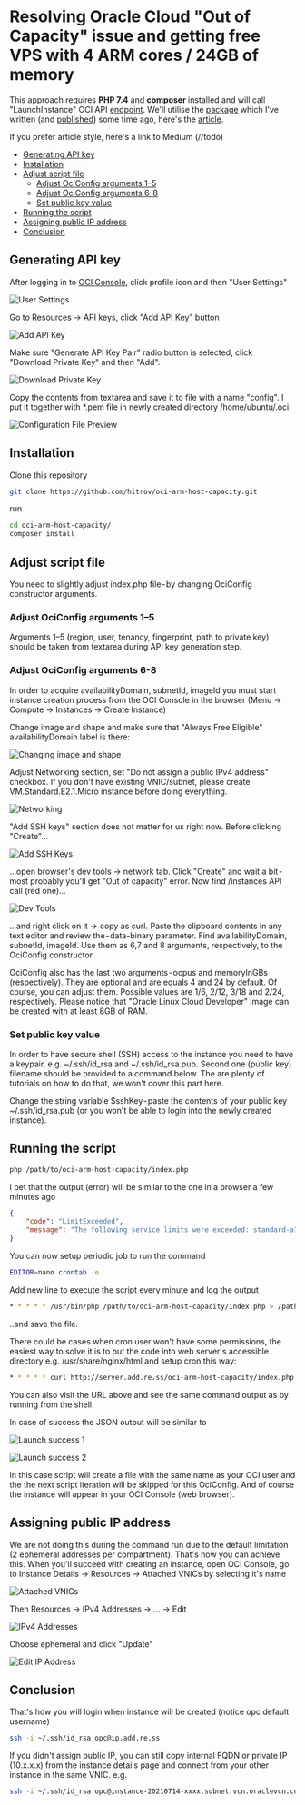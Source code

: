 # Resolving Oracle Cloud "Out of Capacity" issue and getting free VPS with 4 ARM cores / 24GB of memory

This approach requires **PHP 7.4** and **composer** installed and will call "LaunchInstance" OCI API [endpoint](https://docs.oracle.com/en-us/iaas/api/#/en/iaas/20160918/Instance/LaunchInstance). We'll utilise the [package](https://packagist.org/packages/hitrov/oci-api-php-request-sign) which I've written (and [published](https://github.com/hitrov/oci-api-php-request-sign)) some time ago, here's the [article](https://hitrov.medium.com/creating-mini-php-sdk-to-sign-oracle-cloud-infrastructure-api-requests-d91a224c7008?sk=5b4405c1124bfeac30a370630fd94126).

If you prefer article style, here's a link to Medium (//todo)

- [Generating API key](#generating-api-key)
- [Installation](#installation)
- [Adjust script file](#adjust-script-file)
  - [Adjust OciConfig arguments 1–5](#adjust-ociconfig-arguments-15)
  - [Adjust OciConfig arguments 6-8](#adjust-ociconfig-arguments-6-8)
  - [Set public key value](#set-public-key-value)
- [Running the script](#running-the-script)
- [Assigning public IP address](#assigning-public-ip-address)
- [Conclusion](#conclusion)

## Generating API key

After logging in to [OCI Console](http://cloud.oracle.com/), click profile icon and then "User Settings"

![User Settings](images/user-settings.png)

Go to Resources -> API keys, click "Add API Key" button

![Add API Key](images/add-api-key.png)

Make sure "Generate API Key Pair" radio button is selected, click "Download Private Key" and then "Add".

![Download Private Key](images/download-private-key.png)

Copy the contents from textarea and save it to file with a name "config". I put it together with *.pem file in newly created directory /home/ubuntu/.oci

![Configuration File Preview](images/config-file-preview.png)

## Installation

Clone this repository
```bash
git clone https://github.com/hitrov/oci-arm-host-capacity.git
```
run
```bash
cd oci-arm-host-capacity/
composer install
```

## Adjust script file

You need to slightly adjust index.php file - by changing OciConfig constructor arguments.

### Adjust OciConfig arguments 1–5

Arguments 1–5 (region, user, tenancy, fingerprint, path to private key) should be taken from textarea during API key generation step.

### Adjust OciConfig arguments 6-8

In order to acquire availabilityDomain, subnetId, imageId you must start instance creation process from the OCI Console in the browser (Menu -> Compute -> Instances -> Create Instance)

Change image and shape and make sure that "Always Free Eligible" availabilityDomain label is there:

![Changing image and shape](images/create-compute-instance.png)

Adjust Networking section, set "Do not assign a public IPv4 address" checkbox. If you don't have existing VNIC/subnet, please create VM.Standard.E2.1.Micro instance before doing everything.

![Networking](images/networking.png)

"Add SSH keys" section does not matter for us right now. Before clicking "Create"…

![Add SSH Keys](images/add-ssh-keys.png)

…open browser's dev tools -> network tab. Click "Create" and wait a bit - most probably you'll get "Out of capacity" error. Now find /instances API call (red one)…

![Dev Tools](images/dev-tools.png)

…and right click on it -> copy as curl. Paste the clipboard contents in any text editor and review the - data-binary parameter. Find availabilityDomain, subnetId, imageId. Use them as 6,7 and 8 arguments, respectively, to the OciConfig constructor.

OciConfig also has the last two arguments - ocpus and memoryInGBs (respectively). They are optional and are equals 4 and 24 by default. Of course, you can adjust them.  Possible values are 1/6, 2/12, 3/18 and 2/24, respectively. Please notice that "Oracle Linux Cloud Developer" image can be created with at least 8GB of RAM.

### Set public key value

In order to have secure shell (SSH) access to the instance you need to have a keypair, e.g. ~/.ssh/id_rsa and ~/.ssh/id_rsa.pub. Second one (public key) filename should be provided to a command below. The are plenty of tutorials on how to do that, we won't cover this part here.

Change the string variable $sshKey - paste the contents of your public key ~/.ssh/id_rsa.pub (or you won't be able to login into the newly created instance).

## Running the script

```bash
php /path/to/oci-arm-host-capacity/index.php
```

I bet that the output (error) will be similar to the one in a browser a few minutes ago

```json
{
    "code": "LimitExceeded",
    "message": "The following service limits were exceeded: standard-a1-memory-count, standard-a1-core-count. Request a service limit increase from the service limits page in the console. "
}
```

You can now setup periodic job to run the command

```bash
EDITOR=nano crontab -e
```

Add new line to execute the script every minute and log the output

```bash
* * * * * /usr/bin/php /path/to/oci-arm-host-capacity/index.php > /path/to/script.log
```

..and save the file.

There could be cases when cron user won't have some permissions, the easiest way to solve it is to put the code into web server's accessible directory e.g. /usr/share/nginx/html and setup cron this way:

```bash
* * * * * curl http://server.add.re.ss/oci-arm-host-capacity/index.php
```

You can also visit the URL above and see the same command output as by running from the shell.

In case of success the JSON output will be similar to

![Launch success 1](images/launch-output-1.png)

![Launch success 2](images/launch-output-2.png)

In this case script will create a file with the same name as your OCI user and the the next script iteration will be skipped for this  OciConfig. And of course the instance will appear in your OCI Console (web browser).

## Assigning public IP address

We are not doing this during the command run due to the default limitation (2 ephemeral addresses per compartment). That's how you can achieve this. When you'll succeed with creating an instance, open OCI Console, go to Instance Details -> Resources -> Attached VNICs by selecting it's name

![Attached VNICs](images/attached-vnics.png)

Then Resources -> IPv4 Addresses -> … -> Edit

![IPv4 Addresses](images/ipv4-addresses.png)

Choose ephemeral and click "Update"

![Edit IP Address](images/edit-ip-address.png)

## Conclusion

That's how you will login when instance will be created (notice opc default username)

```bash
ssh -i ~/.ssh/id_rsa opc@ip.add.re.ss
```

If you didn't assign public IP, you can still copy internal FQDN or private IP (10.x.x.x) from the instance details page and connect from your other instance in the same VNIC. e.g.

```bash
ssh -i ~/.ssh/id_rsa opc@instance-20210714-xxxx.subnet.vcn.oraclevcn.com
```
